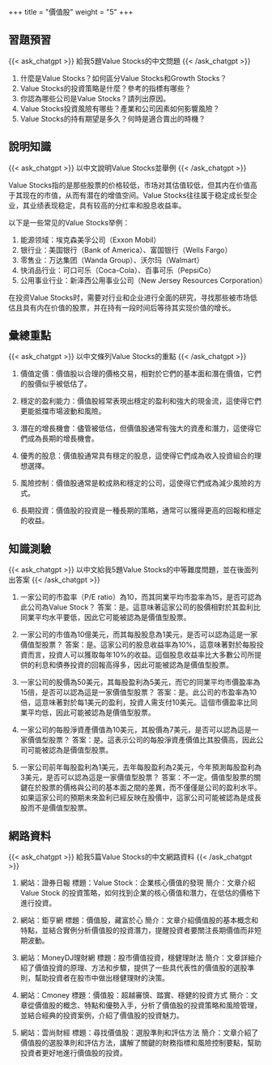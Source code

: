 +++
title = "價值股"
weight = "5"
+++
## 習題預習
{{< ask_chatgpt >}}
給我5題Value Stocks的中文問題
{{< /ask_chatgpt >}}



1. 什麼是Value Stocks？如何區分Value Stocks和Growth Stocks？
2. Value Stocks的投資策略是什麼？參考的指標有哪些？
3. 你認為哪些公司是Value Stocks？請列出原因。
4. Value Stocks投資風險有哪些？產業和公司因素如何影響風險？
5. Value Stocks的持有期望是多久？何時是適合賣出的時機？   

## 說明知識
{{< ask_chatgpt >}}
以中文說明Value Stocks並舉例
{{< /ask_chatgpt >}}



Value Stocks指的是那些股票的价格较低，市场对其估值较低，但其内在价值高于其现在的市值，从而有潜在的增值空间。Value Stocks往往属于稳定成长型企业，其业绩表现稳定，具有较高的分红率和股息收益率。

以下是一些常见的Value Stocks举例：

1. 能源领域：埃克森美孚公司（Exxon Mobil）
2. 银行业：美国银行（Bank of America）、富国银行（Wells Fargo）
3. 零售业：万达集团（Wanda Group）、沃尔玛（Walmart）
4. 快消品行业：可口可乐（Coca-Cola）、百事可乐（PepsiCo）
5. 公用事业行业：新泽西公用事业公司（New Jersey Resources Corporation）

在投资Value Stocks时，需要对行业和企业进行全面的研究，寻找那些被市场低估且具有内在价值的股票，并在持有一段时间后等待其实现价值的增长。   

## 彙總重點
{{< ask_chatgpt >}}
以中文條列Value Stocks的重點
{{< /ask_chatgpt >}}



1. 價值定價：價值股以合理的價格交易，相對於它們的基本面和潛在價值，它們的股價似乎被低估了。

2. 穩定的盈利能力：價值股經常表現出穩定的盈利和強大的現金流，這使得它們更能抵擋市場波動和風險。

3. 潛在的增長機會：儘管被低估，但價值股通常有強大的資產和潛力，這使得它們成為長期的增長機會。

4. 優秀的股息：價值股通常具有穩定的股息，這使得它們成為收入投資組合的理想選擇。

5. 風險控制：價值股通常是較成熟和穩定的公司，這使得它們成為減少風險的方式。

6. 長期投資：價值股的投資是一種長期的策略，通常可以獲得更高的回報和穩定的收益。   

## 知識測驗
{{< ask_chatgpt >}}
以中文給我5題Value Stocks的中等難度問題，並在後面列出答案
{{< /ask_chatgpt >}}



1. 一家公司的市盈率（P/E ratio）為10，而其同業平均市盈率為15，是否可認為此公司為Value Stock？
答案：是。這意味著這家公司的股價相對於其盈利比同業平均水平要低，因此它可能被認為是價值型股票。

2. 一家公司的市值為10億美元，而其每股股息為1美元，是否可以認為這是一家價值型股票？
答案：是。這家公司的股息收益率為10%，這意味著對於每股投資而言，投資人可以獲取每年10%的收益。這個股息收益率比大多數公司所提供的利息和債券投資的回報高得多，因此可能被認為是價值型股票。

3. 一家公司的股價為50美元，其每股盈利為5美元，而它的同業平均市價盈率為15倍，是否可以認為這是一家價值型股票？
答案：是。此公司的市盈率為10倍，這意味著對於每1美元的盈利，投資人需支付10美元。這個市價盈率比同業平均低，因此可能被認為是價值型股票。

4. 一家公司的每股淨資產價值為10美元，其股價為7美元，是否可以認為這是一家價值型股票？
答案：是。這表示公司的每股淨資產價值比其股價高，因此公司可能被認為是價值型股票。

5. 一家公司前年每股盈利為1美元，去年每股盈利為2美元，今年預測每股盈利為3美元，是否可以認為這是一家價值型股票？
答案：不一定。價值型股票的關鍵在於股票的價格與公司的基本面之間的差異，而不僅僅是公司的盈利水平。如果這家公司的預期未來盈利已經反映在股價中，這家公司可能被認為是成長股而不是價值型股票。   

## 網路資料
{{< ask_chatgpt >}}
給我5篇Value Stocks的中文網路資料
{{< /ask_chatgpt >}}



1. 網站：證券日報
標題：Value Stock：企業核心價值的發現
簡介：文章介紹 Value Stock 的投資策略，如何找到企業的核心價值和潛力，在低估的價格下進行投資。

2. 網站：鉅亨網
標題：價值股，藏富於心
簡介：文章介紹價值股的基本概念和特點，並結合實例分析價值股的投資潛力，提醒投資者要關注長期價值而非短期波動。

3. 網站：MoneyDJ理財網
標題：股市價值投資，穩健理財法
簡介：文章詳細介紹了價值投資的原理、方法和步驟，提供了一些具代表性的價值股的選股準則，幫助投資者在股市中做出穩健理財的決策。

4. 網站：Cmoney
標題：價值股：超越審慎、踏實、穩健的投資方式
簡介：文章從價值股的概念、特點和優勢入手，分析了價值股的投資策略和風險管理，並結合經典的投資案例，介紹了價值股的投資魅力。

5. 網站：雲尚財經
標題：尋找價值股：選股準則和評估方法
簡介：文章介紹了價值股的選股準則和評估方法，講解了關鍵的財務指標和風險控制要點，幫助投資者更好地進行價值股的投資。   

